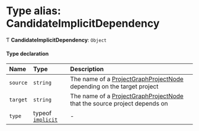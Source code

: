 # Type alias: CandidateImplicitDependency

Ƭ **CandidateImplicitDependency**: `Object`

#### Type declaration

| Name     | Type                                                                | Description                                                                                                                |
| :------- | :------------------------------------------------------------------ | :------------------------------------------------------------------------------------------------------------------------- |
| `source` | `string`                                                            | The name of a [ProjectGraphProjectNode](../../devkit/documents/ProjectGraphProjectNode) depending on the target project    |
| `target` | `string`                                                            | The name of a [ProjectGraphProjectNode](../../devkit/documents/ProjectGraphProjectNode) that the source project depends on |
| `type`   | typeof [`implicit`](../../devkit/documents/DependencyType#implicit) | -                                                                                                                          |

